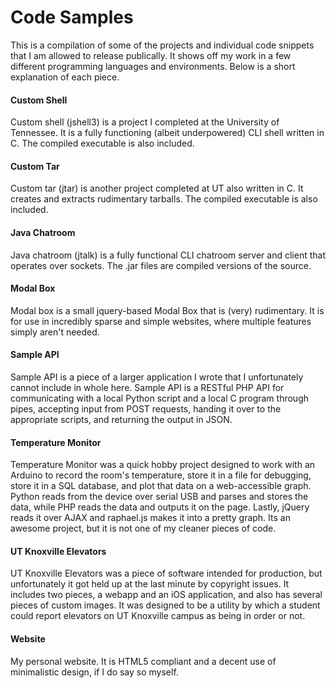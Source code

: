 # Code Samples
This is a compilation of some of the projects and individual code snippets that I am allowed to release publically. It shows off my work in a few different programming languages and environments.  Below is a short explanation of each piece.

#### Custom Shell
Custom shell (jshell3) is a project I completed at the University of Tennessee.  It is a fully functioning (albeit underpowered) CLI shell written in C.  The compiled executable is also included.
#### Custom Tar
Custom tar (jtar) is another project completed at UT also written in C.  It creates and extracts rudimentary tarballs.  The compiled executable is also included.
#### Java Chatroom
Java chatroom (jtalk) is a fully functional CLI chatroom server and client that operates over sockets.  The .jar files are compiled versions of the source.
#### Modal Box
Modal box is a small jquery-based Modal Box that is (very) rudimentary.  It is for use in incredibly sparse and simple websites, where multiple features simply aren't needed.
#### Sample API
Sample API is a piece of a larger application I wrote that I unfortunately cannot include in whole here.  Sample API is a RESTful PHP API for communicating with a local Python script and a local C program through pipes, accepting input from POST requests, handing it over to the appropriate scripts, and returning the output in JSON.
#### Temperature Monitor
Temperature Monitor was a quick hobby project designed to work with an Arduino to record the room's temperature, store it in a file for debugging, store it in a SQL database, and plot that data on a web-accessible graph.  Python reads from the device over serial USB and parses and stores the data, while PHP reads the data and outputs it on the page.  Lastly, jQuery reads it over AJAX and raphael.js makes it into a pretty graph.  Its an awesome project, but it is not one of my cleaner
pieces of code.
#### UT Knoxville Elevators
UT Knoxville Elevators was a piece of software intended for production, but unfortunately it got held up at the last minute by copyright issues.  It includes two pieces, a webapp and an iOS application, and also has several pieces of custom images.  It was designed to be a utility by which a student could report elevators on UT Knoxville campus as being in order or not.
#### Website
My personal website.  It is HTML5 compliant and a decent use of minimalistic design, if I do say so myself.

